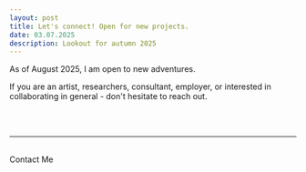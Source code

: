 ```yaml
---
layout: post
title: Let's connect! Open for new projects.
date: 03.07.2025
description: Lookout for autumn 2025
---
```

As of August 2025, I am open to new adventures. 

If you are an artist, researchers, consultant, employer, or interested in collaborating in general - don't hesitate to reach out.
<br/>


<div class="col three caption">
</div>

<br/><br/>
<hr/>
<br/>
<span class="contacticon center">
	<a href="feldessarah@gmail.com"><i class="fa fa-envelope-square"></i></a>
	<a href="https://github.com/Sarah-HCEL"><i class="fa fa-github-square"></i></a>
	<a href="https://www.linkedin.com/sarahfeldes"><i class="fa fa-linkedin-square"></i></a>
</span>

<div class="col three caption">
	Contact Me
</div>
